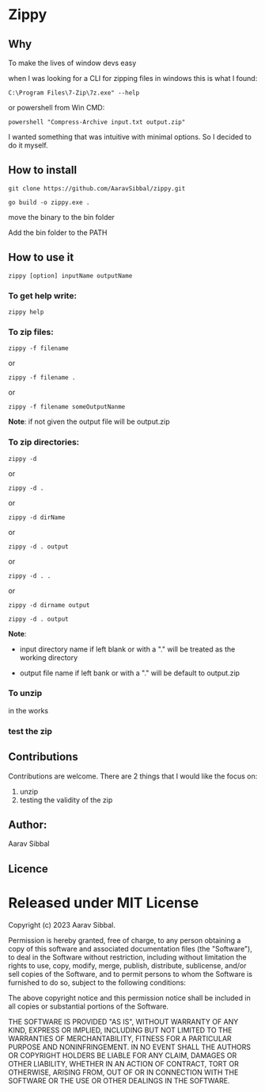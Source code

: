 # Zippy 

## Why

To make the lives of window devs easy

when I was looking for a CLI for zipping files in windows this is what I found:

``C:\Program Files\7-Zip\7z.exe" --help``

or powershell from Win CMD:

``
powershell "Compress-Archive input.txt output.zip"
``

I wanted something that was intuitive with minimal options. So I decided to do it myself. 

## How to install


`git clone https://github.com/AaravSibbal/zippy.git`

`go build -o zippy.exe .`

move the binary to the bin folder 

Add the bin folder to the PATH

## How to use it

``zippy [option] inputName outputName``

### To get help write:

``zippy help``

### To zip files:

``zippy -f filename``

or
 
``zippy -f filename .``

or 

``zippy -f filename someOutputNanme``

**Note**: if not given the output file will be output.zip

### To zip directories:

``zippy -d``

or

``zippy -d .``

or

``zippy -d dirName``

or

``zippy -d . output``

or

``zippy -d . .``

or

``zippy -d dirname output``


``zippy -d . output``

**Note**: 

-  input directory name if left blank or with a "." will be treated as the working directory

- output file name if left bank or with a "." will be default to output.zip

### To unzip

in the works

### test the zip

## Contributions

Contributions are welcome. There are 2 things that I would like the focus on:

1. unzip
2. testing the validity of the zip

## Author:

Aarav Sibbal

## Licence

# Released under MIT License

Copyright (c) 2023 Aarav Sibbal.

Permission is hereby granted, free of charge, to any person obtaining a copy of this software and associated documentation files (the "Software"), to deal in the Software without restriction, including without limitation the rights to use, copy, modify, merge, publish, distribute, sublicense, and/or sell copies of the Software, and to permit persons to whom the Software is furnished to do so, subject to the following conditions:

The above copyright notice and this permission notice shall be included in all copies or substantial portions of the Software.

THE SOFTWARE IS PROVIDED "AS IS", WITHOUT WARRANTY OF ANY KIND, EXPRESS OR IMPLIED, INCLUDING BUT NOT LIMITED TO THE WARRANTIES OF MERCHANTABILITY, FITNESS FOR A PARTICULAR PURPOSE AND NONINFRINGEMENT. IN NO EVENT SHALL THE AUTHORS OR COPYRIGHT HOLDERS BE LIABLE FOR ANY CLAIM, DAMAGES OR OTHER LIABILITY, WHETHER IN AN ACTION OF CONTRACT, TORT OR OTHERWISE, ARISING FROM, OUT OF OR IN CONNECTION WITH THE SOFTWARE OR THE USE OR OTHER DEALINGS IN THE SOFTWARE.